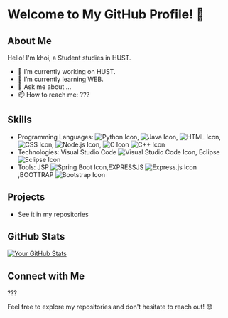 # Welcome to My GitHub Profile! 👋

## About Me

Hello! I'm khoi, a Student studies in HUST.

- 🔭 I’m currently working on HUST.
- 🌱 I’m currently learning WEB.
- 💬 Ask me about ...
- 📫 How to reach me: ???

## Skills

- Programming Languages: ![Python Icon](https://img.icons8.com/color/48/000000/python.png),
                         ![Java Icon](https://img.icons8.com/color/48/000000/java-coffee-cup-logo.png),
                         ![HTML Icon](https://img.icons8.com/color/48/000000/html-5.png), ![CSS Icon](https://img.icons8.com/color/48/000000/css3.png),
                         ![Node.js Icon](https://img.icons8.com/color/48/000000/nodejs.png),
                         ![C Icon](https://img.icons8.com/color/48/000000/c-programming.png)
                         ![C++ Icon](https://img.icons8.com/color/48/000000/c-plus-plus-logo.png)
- Technologies: Visual Studio Code ![Visual Studio Code Icon](https://img.icons8.com/color/48/000000/visual-studio-code-2019.png),
                Eclipse ![Eclipse Icon](https://img.icons8.com/color/48/000000/eclipse.png)
- Tools: JSP ![Spring Boot Icon](https://img.icons8.com/color/48/000000/spring-logo.png),EXPRESSJS ![Express.js Icon](https://img.icons8.com/color/48/000000/express.png),BOOTTRAP ![Bootstrap Icon](https://img.icons8.com/color/48/000000/bootstrap.png)

## Projects

- See it in my repositories

## GitHub Stats

[![Your GitHub Stats](https://github-readme-stats.vercel.app/api?username=khoigf&show_icons=true&theme=radical)](https://github.com/khoigf)

## Connect with Me

???

Feel free to explore my repositories and don't hesitate to reach out! 😊
